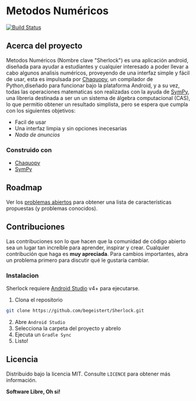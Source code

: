 # Metodos Numéricos

[![Build Status](https://travis-ci.org/begeistert/Sherlock.svg?branch=master)](https://travis-ci.org/joemccann/dillinger)

## Acerca del proyecto
Metodos Numéricos (Nombre clave "Sherlock") es una aplicación android, diseñada para ayudar a estudiantes y cualquier interesado a poder llevar a cabo algunos analisis numéricos, proveyendo de una interfaz simple y fácil de usar, esta es impulsada por [Chaquopy](https://github.com/chaquo/chaquopy), un compilador de Python,diseñado para funcionar bajo la plataforma Android, y a su vez, todas las operaciones matematicas son realizadas con la ayuda de [SymPy](https://github.com/sympy/sympy), una libreria destinada a ser un un sistema de álgebra computacional (CAS), lo que permitio obtener un resultado simplista, pero se espera que cumpla con los siguientes objetivos:
* Facil de usar
* Una interfaz limpia y sin opciones inecesarias
* _Nada de anuncios_

### Construido con
* [Chaquopy](https://github.com/chaquo/chaquopy)
* [SymPy](https://github.com/sympy/sympy)

## Roadmap
Ver los [problemas abiertos](https://github.com/othneildrew/Best-README-Template/issues) para obtener una lista de características propuestas (y problemas conocidos).

## Contribuciones
Las contribuciones son lo que hacen que la comunidad de código abierto sea un lugar tan increíble para aprender, inspirar y crear. Cualquier contribución que haga es **muy apreciada**. Para cambios importantes, abra un problema primero para discutir qué le gustaría cambiar.

### Instalacion

Sherlock requiere [Android Studio](https://developer.android.com/studio) v4+ para ejecutarse.

1. Clona el repositorio
```sh
git clone https://github.com/begeistert/Sherlock.git
```
2. Abre `Android Studio`
3. Selecciona la carpeta del proyecto y abrelo
4. Ejecuta un `Gradle Sync`
5. Listo!

## Licencia
Distribuido bajo la licencia MIT. Consulte `LICENCE` para obtener más información.

**Software Libre, Oh si!**
